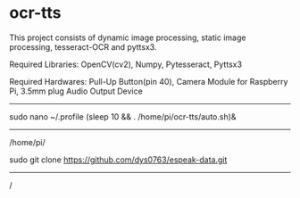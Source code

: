 # ocr-tts

This project consists of dynamic image processing, static image processing, tesseract-OCR and pyttsx3.

Required Libraries: OpenCV(cv2), Numpy, Pytesseract, Pyttsx3

Required Hardwares: Pull-Up Button(pin 40), Camera Module for Raspberry Pi, 3.5mm plug Audio Output Device


------------------

sudo nano ~/.profile
(sleep 10 && . /home/pi/ocr-tts/auto.sh)&

--------------------------------

/home/pi/

sudo git clone https://github.com/dys0763/espeak-data.git

--------------------------------

/

